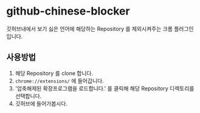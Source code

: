 # github-chinese-blocker

깃허브내에서 보기 싫은 언어에 해당하는 Repository 를 제외시켜주는 크롬 플러그인입니다.

## 사용방법

1. 해당 Repository 를 clone 합니다.
2. ```chrome://extensions/``` 에 들어갑니다.
3. '압축해제된 확장프로그램을 로드합니다.' 를 클릭해 해당 Repository 디렉토리를 선택합니다.
4. 깃허브에 들어가봅시다.
